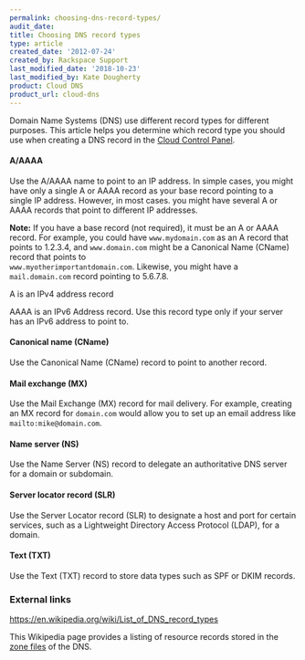 ```yaml
---
permalink: choosing-dns-record-types/
audit_date:
title: Choosing DNS record types
type: article
created_date: '2012-07-24'
created_by: Rackspace Support
last_modified_date: '2018-10-23'
last_modified_by: Kate Dougherty
product: Cloud DNS
product_url: cloud-dns
---
```


Domain Name Systems (DNS) use different record types for different purposes. This
article helps you determine which record type you should use when
creating a DNS record in the [Cloud Control
Panel](https://login.rackspace.com/).

#### A/AAAA

Use the A/AAAA name to point to an IP address. In simple cases, you might
have only a single A or AAAA record as your base record pointing to a
single IP address. However, in most cases. you might have several A or AAAA
records that point to different IP addresses.

**Note:** If you have a base record (not required), 
it must be an A or AAAA record. For example, you could have 
`www.mydomain.com` as an A record that points to 1.2.3.4, and 
`www.domain.com` might be a Canonical Name (CName) record that points to  
`www.myotherimportantdomain.com`.  Likewise, you might have a 
`mail.domain.com` record pointing to 5.6.7.8.

A is an IPv4 address record

AAAA is an IPv6 Address record. Use this record type only if your server
has an IPv6 address to point to.

#### Canonical name (CName)

Use the Canonical Name (CName) record to point to another record.

#### Mail exchange (MX)

Use the Mail Exchange (MX) record for mail delivery. For example, creating an MX record for `domain.com` would allow you to set up an email address like `mailto:mike@domain.com`.

#### Name server (NS)

Use the Name Server (NS) record to delegate an authoritative DNS server for a domain or subdomain.

#### Server locator record (SLR)

Use the Server Locator record (SLR) to designate a host and port for certain services, such as a Lightweight 
Directory Access Protocol (LDAP), for a domain.

#### Text (TXT)

Use the Text (TXT) record to store data types such as SPF or DKIM records.

### External links

<https://en.wikipedia.org/wiki/List_of_DNS_record_types>

This Wikipedia page provides a listing of resource records stored in the [zone files](https://en.wikipedia.org/wiki/Zone_file) of the DNS.
